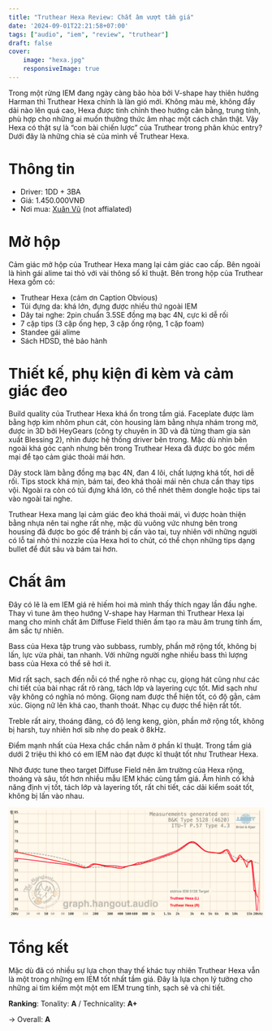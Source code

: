 ```yaml
---
title: "Truthear Hexa Review: Chất âm vượt tầm giá"
date: '2024-09-01T22:21:58+07:00'
tags: ["audio", "iem", "review", "truthear"]
draft: false
cover:
    image: "hexa.jpg"
    responsiveImage: true
---
```


Trong một rừng IEM đang ngày càng bão hòa bởi V-shape hay thiên hướng Harman thì Truthear Hexa chính là làn gió mới. Không màu mè, không đẩy dải nào lên quá cao, Hexa được tinh chỉnh theo hướng cân bằng, trung tính, phù hợp cho những ai muốn thưởng thức âm nhạc một cách chân thật.
Vậy Hexa có thật sự là “con bài chiến lược” của Truthear trong phân khúc entry? Dưới đây là những chia sẻ của mình về Truthear Hexa.

# Thông tin
- Driver: 1DD + 3BA
- Giá: 1.450.000VNĐ
- Nơi mua: [Xuân Vũ](https://tainghe.com.vn/tai-nghe-truthear-hexa.html) (not affialated)

# Mở hộp
Cảm giác mở hộp của Truthear Hexa mang lại cảm giác cao cấp. Bên ngoài là hình gái alime tai thỏ với vài thông số kĩ thuật. Bên trong hộp của Truthear Hexa gồm có:
- Truthear Hexa (cảm ơn Caption Obvious)
- Túi đựng da: khá lớn, đựng được nhiều thứ ngoài IEM
- Dây tai nghe: 2pin chuẩn 3.5SE đồng mạ bạc 4N, cực kì dễ rối
- 7 cặp tips (3 cặp ống hẹp, 3 cặp ống rộng, 1 cặp foam)
- Standee gái alime
- Sách HDSD, thẻ bảo hành

# Thiết kế, phụ kiện đi kèm và cảm giác đeo
Build quality của Truthear Hexa khá ổn trong tầm giá. Faceplate được làm bằng hợp kim nhôm phun cát, còn housing làm bằng nhựa nhám trong mờ, được in 3D bởi HeyGears (công ty chuyên in 3D và đã từng tham gia sản xuất Blessing 2), nhìn được hệ thống driver bên trong. Mặc dù nhìn bên ngoài khá góc cạnh nhưng bên trong Truthear Hexa đã được bo góc mềm mại để tạo cảm giác thoải mái hơn. 

Dây stock làm bằng đồng mạ bạc 4N, đan 4 lõi, chất lượng khá tốt, hơi dễ rối. Tips stock khá mịn, bám tai, đeo khá thoải mái nên chưa cần thay tips vội. Ngoài ra còn có túi đựng khá lớn, có thể nhét thêm dongle hoặc tips tai vào ngoài tai nghe.

Truthear Hexa mang lại cảm giác đeo khá thoải mái, vì được hoàn thiện bằng nhựa nên tai nghe rất nhẹ, mặc dù vuông vức nhưng bên trong housing đã được bo góc để tránh bị cấn vào tai, tuy nhiên với những người có lỗ tai nhỏ thì nozzle của Hexa hơi to chút, có thể chọn những tips dạng bullet để đút sâu và bám tai hơn.

# Chất âm
Đây có lẽ là em IEM giá rẻ hiếm hoi mà mình thấy thích ngay lần đầu nghe. Thay vì tune âm theo hướng V-shape hay Harman thì Truthear Hexa lại mang cho mình chất âm Diffuse Field thiên ấm tạo ra màu âm trung tính ấm, âm sắc tự nhiên.

Bass của Hexa tập trung vào subbass, rumbly, phần mở rộng tốt, không bị lấn, lực vừa phải, tan nhanh. Với những người nghe nhiều bass thì lượng bass của Hexa có thể sẽ hơi ít.

Mid rất sạch, sạch đến nỗi có thể nghe rõ nhạc cụ, giọng hát cũng như các chi tiết của bài nhạc rất rõ ràng, tách lớp và layering cực tốt. Mid sạch như vậy không có nghĩa nó mỏng. Giọng nam được thể hiện tốt, có độ gằn, cảm xúc. Giọng nữ lên khá cao, thanh thoát. Nhạc cụ được thể hiện rất tốt.

Treble rất airy, thoáng đãng, có độ leng keng, giòn, phần mở rộng tốt, không bị harsh, tuy nhiên hơi sib nhẹ do peak ở 8kHz.

Điểm mạnh nhất của Hexa chắc chắn nằm ở phần kĩ thuật. Trong tầm giá dưới 2 triệu thì khó có em IEM nào đạt được kĩ thuật tốt như Truthear Hexa.

Nhờ được tune theo target Diffuse Field nên âm trường của Hexa rộng, thoáng và sâu, tốt hơn nhiều mẫu IEM khác cùng tầm giá. Âm hình có khả năng định vị tốt, tách lớp và layering tốt, rất chi tiết, các dải kiểm soát tốt, không bị lấn vào nhau.

![graph](graph.png)

# Tổng kết
Mặc dù đã có nhiều sự lựa chọn thay thế khác tuy nhiên Truthear Hexa vẫn là một trong những em IEM tốt nhất tầm giá. Đây là lựa chọn lý tưởng cho những ai tìm kiếm một một em IEM trung tính, sạch sẽ và chi tiết.

**Ranking**: Tonality: **A** / Technicality: **A+**

-> Overall: **A**
